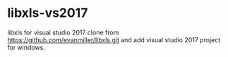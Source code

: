 # libxls-vs2017
libxls for visual studio 2017
clone from https://github.com/evanmiller/libxls.git and add visual studio 2017 project for windows.